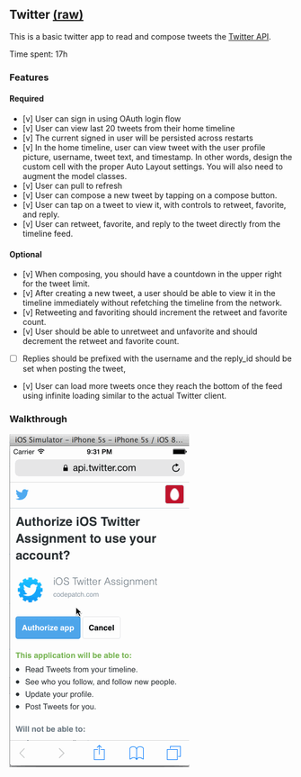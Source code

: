 ## Twitter [(raw)](https://gist.githubusercontent.com/timothy1ee/b9b1860c8ecb4b0b1c18/raw/2adc3f63677d81644e00245cee891eee88907767/gistfile1.md)

This is a basic twitter app to read and compose tweets the [Twitter API](https://apps.twitter.com/).

Time spent: 17h

### Features

#### Required

- [v] User can sign in using OAuth login flow
- [v] User can view last 20 tweets from their home timeline
- [v] The current signed in user will be persisted across restarts
- [v] In the home timeline, user can view tweet with the user profile picture, username, tweet text, and timestamp.  In other words, design the custom cell with the proper Auto Layout settings.  You will also need to augment the model classes.
- [v] User can pull to refresh
- [v] User can compose a new tweet by tapping on a compose button.
- [v] User can tap on a tweet to view it, with controls to retweet, favorite, and reply.
- [v] User can retweet, favorite, and reply to the tweet directly from the timeline feed.

#### Optional

- [v] When composing, you should have a countdown in the upper right for the tweet limit.
- [v] After creating a new tweet, a user should be able to view it in the timeline immediately without refetching the timeline from the network.
- [v] Retweeting and favoriting should increment the retweet and favorite count.
- [v] User should be able to unretweet and unfavorite and should decrement the retweet and favorite count.
- [ ] Replies should be prefixed with the username and the reply_id should be set when posting the tweet,
- [v] User can load more tweets once they reach the bottom of the feed using infinite loading similar to the actual Twitter client.

### Walkthrough

![Video Walkthrough](record1.gif)
